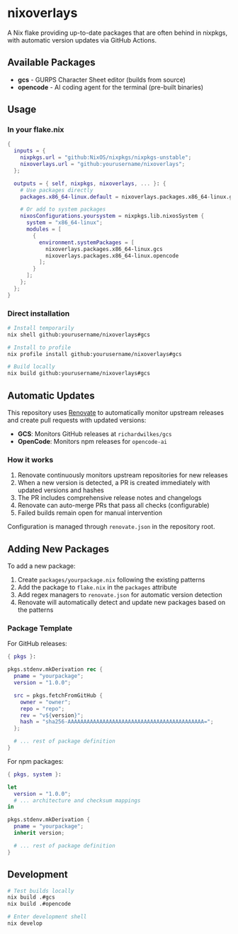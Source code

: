 # nixoverlays

A Nix flake providing up-to-date packages that are often behind in nixpkgs, with automatic version updates via GitHub Actions.

## Available Packages

- **gcs** - GURPS Character Sheet editor (builds from source)
- **opencode** - AI coding agent for the terminal (pre-built binaries)

## Usage

### In your flake.nix

```nix
{
  inputs = {
    nixpkgs.url = "github:NixOS/nixpkgs/nixpkgs-unstable";
    nixoverlays.url = "github:yourusername/nixoverlays";
  };

  outputs = { self, nixpkgs, nixoverlays, ... }: {
    # Use packages directly
    packages.x86_64-linux.default = nixoverlays.packages.x86_64-linux.gcs;

    # Or add to system packages
    nixosConfigurations.yoursystem = nixpkgs.lib.nixosSystem {
      system = "x86_64-linux";
      modules = [
        {
          environment.systemPackages = [
            nixoverlays.packages.x86_64-linux.gcs
            nixoverlays.packages.x86_64-linux.opencode
          ];
        }
      ];
    };
  };
}
```

### Direct installation

```bash
# Install temporarily
nix shell github:yourusername/nixoverlays#gcs

# Install to profile
nix profile install github:yourusername/nixoverlays#gcs

# Build locally
nix build github:yourusername/nixoverlays#gcs
```

## Automatic Updates

This repository uses [Renovate](https://renovatebot.com/) to automatically monitor upstream releases and create pull requests with updated versions:

- **GCS**: Monitors GitHub releases at `richardwilkes/gcs`
- **OpenCode**: Monitors npm releases for `opencode-ai`

### How it works

1. Renovate continuously monitors upstream repositories for new releases
2. When a new version is detected, a PR is created immediately with updated versions and hashes
3. The PR includes comprehensive release notes and changelogs
4. Renovate can auto-merge PRs that pass all checks (configurable)
5. Failed builds remain open for manual intervention

Configuration is managed through `renovate.json` in the repository root.

## Adding New Packages

To add a new package:

1. Create `packages/yourpackage.nix` following the existing patterns
2. Add the package to `flake.nix` in the `packages` attribute
3. Add regex managers to `renovate.json` for automatic version detection
4. Renovate will automatically detect and update new packages based on the patterns

### Package Template

For GitHub releases:

```nix
{ pkgs }:

pkgs.stdenv.mkDerivation rec {
  pname = "yourpackage";
  version = "1.0.0";

  src = pkgs.fetchFromGitHub {
    owner = "owner";
    repo = "repo";
    rev = "v${version}";
    hash = "sha256-AAAAAAAAAAAAAAAAAAAAAAAAAAAAAAAAAAAAAAAAAAA=";
  };

  # ... rest of package definition
}
```

For npm packages:

```nix
{ pkgs, system }:

let
  version = "1.0.0";
  # ... architecture and checksum mappings
in

pkgs.stdenv.mkDerivation {
  pname = "yourpackage";
  inherit version;

  # ... rest of package definition
}
```

## Development

```bash
# Test builds locally
nix build .#gcs
nix build .#opencode

# Enter development shell
nix develop
```
